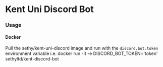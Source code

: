 Kent Uni Discord Bot
=====================


### Usage

#### Docker
Pull the sethy/kent-uni-discord image and run with the `discord.bot.token` environment variable
i.e. docker run -it -e DISCORD_BOT_TOKEN='token' sethyltd/kent-discord-bot